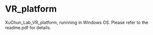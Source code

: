 # VR_platform
 XuChun_Lab_VR_platform, runnning in Windows OS.
 Please refer to the readme.pdf for details.
